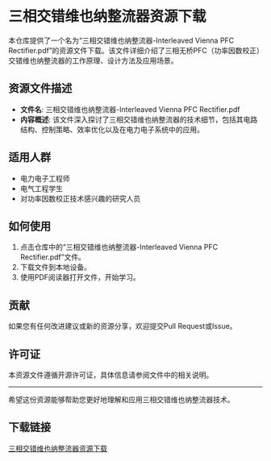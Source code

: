 # 三相交错维也纳整流器资源下载

本仓库提供了一个名为“三相交错维也纳整流器-Interleaved Vienna PFC Rectifier.pdf”的资源文件下载。该文件详细介绍了三相无桥PFC（功率因数校正）交错维也纳整流器的工作原理、设计方法及应用场景。

## 资源文件描述

- **文件名**: 三相交错维也纳整流器-Interleaved Vienna PFC Rectifier.pdf
- **内容概述**: 该文件深入探讨了三相交错维也纳整流器的技术细节，包括其电路结构、控制策略、效率优化以及在电力电子系统中的应用。

## 适用人群

- 电力电子工程师
- 电气工程学生
- 对功率因数校正技术感兴趣的研究人员

## 如何使用

1. 点击仓库中的“三相交错维也纳整流器-Interleaved Vienna PFC Rectifier.pdf”文件。
2. 下载文件到本地设备。
3. 使用PDF阅读器打开文件，开始学习。

## 贡献

如果您有任何改进建议或新的资源分享，欢迎提交Pull Request或Issue。

## 许可证

本资源文件遵循开源许可证，具体信息请参阅文件中的相关说明。

---

希望这份资源能够帮助您更好地理解和应用三相交错维也纳整流器技术。

## 下载链接

[三相交错维也纳整流器资源下载](https://pan.quark.cn/s/a5baa8cd74b5)